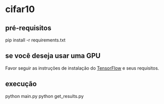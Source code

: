 # cifar10

## pré-requisitos

pip install -r requirements.txt

## se você deseja usar uma GPU

Favor seguir as instruções de instalação do [TensorFlow](https://www.tensorflow.org/install/pip) e seus requisitos.

## execução

python main.py
python get_results.py